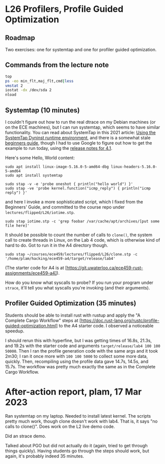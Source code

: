 # L26 Profilers, Profile Guided Optimization

## Roadmap

Two exercises: one for systemtap and one for profiler guided optimization.

## Commands from the lecture note

```bash
top
ps -eo min_flt,maj_flt,cmd|less
vmstat 2
iostat -dx /dev/sda 2
nload
```

## Systemtap (10 minutes)

I couldn't figure out how to run the real dtrace on my Debian machines (or on
the ECE machines), but I can run systemtap, which seems to have similar
functionality. You can read about SystemTap in this 2021 article: [Using the
SystemTap Dyninst runtime
environment](https://developers.redhat.com/blog/2021/04/16/using-the-systemtap-dyninst-runtime-environment#),
and there is a somewhat stale [beginners
guide](https://sourceware.org/systemtap/SystemTap_Beginners_Guide/), though I
had to use Google to figure out how to get the example to run today, using the
[release notes for 4.1](https://lwn.net/Articles/787810/).

Here's some Hello, World content:

```
sudo apt install linux-image-5.16.0-5-amd64-dbg linux-headers-5.16.0-5-amd64
sudo apt install systemtap

sudo stap -v -e 'probe oneshot { println("hello world") }'
sudo stap -ve 'probe kernel.function("icmp_reply") { println("icmp reply") }'
```

and here I invoke a more sophisticated script, which I fixed from the Beginners'
Guide, and committed to the course repo under `lectures/flipped/L26/iotime.stp`.

```
sudo stap iotime.stp -c 'grep foobar /var/cache/apt/archives/[put some file here]'
```

It should be possible to count the number of calls to `clone()`, the system call
to create threads in Linux, on the Lab 4 code, which is otherwise kind of hard
to do. Got to run it in the A4 directory though.

```
sudo stap ~/courses/ece459/lectures/flipped/L26/clone.stp -c '/home/plam/hacking/ece459-a4/target/release/lab4'
```

(The starter code for A4 is at
[https://git.uwaterloo.ca/ece459-rust-assignments/ece459-a4]).

How do you know what syscalls to probe? If you run your program under `strace`,
it'll tell you what syscalls you're invoking (and their arguments).

## Profiler Guided Optimization (35 minutes)

Students should be able to install rust with rustup and apply the "A Complete
Cargo Workflow" steps at
[https://doc.rust-lang.org/rustc/profile-guided-optimization.html] to the A4
starter code. I observed a noticeable speedup.

I should rerun this with hyperfine, but I was getting times of 16.8s, 21.3s, and
19.2s with the starter code and arguments `target/release/lab4 100 100 50000`.
Then I ran the profile generation code with the same args and it took 2m30; I
ran it once more with `100 100 5000` to collect some more data, quickly. Then,
recompiling using the profile data gave 14.7s, 14.5s, and 15.7s. The workflow
was pretty much exactly the same as in the Complete Cargo Workflow.

# After-action report, plam, 17 Mar 2023

Ran systemtap on my laptop. Needed to install latest kernel. The
scripts pretty much work, though clone doesn't work with lab4. That
is, it says "no calls to clone()". Does work on the L2 live demo code.

Did an strace demo.

Talked about PGO but did not actually do it (again, tried to get
through things quickly). Having students go through the steps should
work, but again, it's probably indeed 35 minutes.
